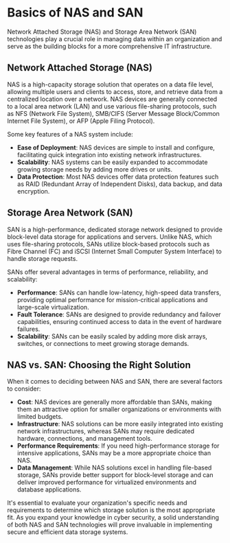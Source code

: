 # Basics of NAS and SAN

Network Attached Storage (NAS) and Storage Area Network (SAN) technologies play a crucial role in managing data within an organization and serve as the building blocks for a more comprehensive IT infrastructure.

## Network Attached Storage (NAS)

NAS is a high-capacity storage solution that operates on a data file level, allowing multiple users and clients to access, store, and retrieve data from a centralized location over a network. NAS devices are generally connected to a local area network (LAN) and use various file-sharing protocols, such as NFS (Network File System), SMB/CIFS (Server Message Block/Common Internet File System), or AFP (Apple Filing Protocol).

Some key features of a NAS system include:

- **Ease of Deployment**: NAS devices are simple to install and configure, facilitating quick integration into existing network infrastructures.
- **Scalability**: NAS systems can be easily expanded to accommodate growing storage needs by adding more drives or units.
- **Data Protection**: Most NAS devices offer data protection features such as RAID (Redundant Array of Independent Disks), data backup, and data encryption.

## Storage Area Network (SAN)

SAN is a high-performance, dedicated storage network designed to provide block-level data storage for applications and servers. Unlike NAS, which uses file-sharing protocols, SANs utilize block-based protocols such as Fibre Channel (FC) and iSCSI (Internet Small Computer System Interface) to handle storage requests.

SANs offer several advantages in terms of performance, reliability, and scalability:

- **Performance**: SANs can handle low-latency, high-speed data transfers, providing optimal performance for mission-critical applications and large-scale virtualization.
- **Fault Tolerance**: SANs are designed to provide redundancy and failover capabilities, ensuring continued access to data in the event of hardware failures.
- **Scalability**: SANs can be easily scaled by adding more disk arrays, switches, or connections to meet growing storage demands.

## NAS vs. SAN: Choosing the Right Solution

When it comes to deciding between NAS and SAN, there are several factors to consider:

- **Cost**: NAS devices are generally more affordable than SANs, making them an attractive option for smaller organizations or environments with limited budgets.
- **Infrastructure**: NAS solutions can be more easily integrated into existing network infrastructures, whereas SANs may require dedicated hardware, connections, and management tools.
- **Performance Requirements**: If you need high-performance storage for intensive applications, SANs may be a more appropriate choice than NAS.
- **Data Management**: While NAS solutions excel in handling file-based storage, SANs provide better support for block-level storage and can deliver improved performance for virtualized environments and database applications.

It's essential to evaluate your organization's specific needs and requirements to determine which storage solution is the most appropriate fit. As you expand your knowledge in cyber security, a solid understanding of both NAS and SAN technologies will prove invaluable in implementing secure and efficient data storage systems.